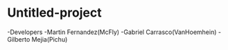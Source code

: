 # Untitled-project

-Developers
  -Martin Fernandez(McFly)
  -Gabriel Carrasco(VanHoemhein)
  -Gilberto Mejia(Pichu)
